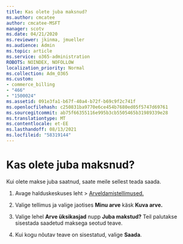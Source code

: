 ```yaml
---
title: Kas olete juba maksnud?
ms.author: cmcatee
author: cmcatee-MSFT
manager: scotv
ms.date: 04/21/2020
ms.reviewer: jkinma, jmueller
ms.audience: Admin
ms.topic: article
ms.service: o365-administration
ROBOTS: NOINDEX, NOFOLLOW
localization_priority: Normal
ms.collection: Adm_O365
ms.custom:
- commerce_billing
- "466"
- "1500024"
ms.assetid: 091e3fa1-b67f-40a4-b72f-b69c9f2c741f
ms.openlocfilehash: c250831ba9770e6ce454b7680ed05f5747d69761
ms.sourcegitcommit: ab75f66355116e995b3cb5505465b31989339e28
ms.translationtype: MT
ms.contentlocale: et-EE
ms.lasthandoff: 08/13/2021
ms.locfileid: "58319144"
---
```

# <a name="already-paid"></a>Kas olete juba maksnud?

Kui olete makse juba saatnud, saate meile sellest teada saada.
  
1. Avage halduskeskuses leht  \> [Arveldamistellimused.](https://go.microsoft.com/fwlink/p/?linkid=842054)

2. Valige tellimus ja valige jaotises **Minu arve** käsk **Kuva arve.**

3. Valige lehel **Arve üksikasjad** nupp **Juba makstud?** Teil palutakse sisestada saadetud maksega seotud teave.

4. Kui kogu nõutav teave on sisestatud, valige **Saada**.